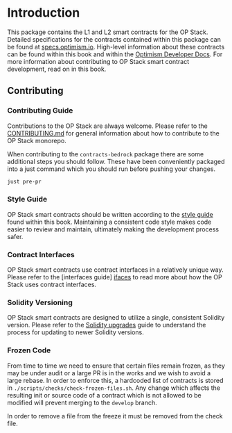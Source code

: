 # Introduction

This package contains the L1 and L2 smart contracts for the OP Stack. Detailed specifications for the contracts
contained within this package can be found at [specs.optimism.io][specs]. High-level information about these contracts
can be found within this book and within the [Optimism Developer Docs][docs]. For more information about contributing
to OP Stack smart contract development, read on in this book.

[specs]: https://specs.optimism.io
[docs]: https://docs.optimism.io

## Contributing

### Contributing Guide

Contributions to the OP Stack are always welcome. Please refer to the [CONTRIBUTING.md][contrib] for general information
about how to contribute to the OP Stack monorepo.

[contrib]: https://github.com/ethereum-optimism/optimism/blob/develop/CONTRIBUTING.md

When contributing to the `contracts-bedrock` package there are some additional steps you should follow. These have been
conveniently packaged into a just command which you should run before pushing your changes.

```bash
just pre-pr
```

### Style Guide

OP Stack smart contracts should be written according to the [style guide][style-guide] found within this book.
Maintaining a consistent code style makes code easier to review and maintain, ultimately making the development process
safer.

[style-guide]: ./contributing/style-guide.md

### Contract Interfaces

OP Stack smart contracts use contract interfaces in a relatively unique way. Please refer to the [interfaces guide]
[ifaces] to read more about how the OP Stack uses contract interfaces.

[ifaces]: ./contributing/interfaces.md

### Solidity Versioning

OP Stack smart contracts are designed to utilize a single, consistent Solidity version. Please refer to
the [Solidity upgrades][solidity-upgrades] guide to understand the process for updating to newer Solidity versions.

[solidity-upgrades]: ./policies/solidity-upgrades.md

### Frozen Code

From time to time we need to ensure that certain files remain frozen, as they may be under audit or a large PR is in the
works and we wish to avoid a large rebase. In order to enforce this, a hardcoded list of contracts is stored in
`./scripts/checks/check-frozen-files.sh`. Any change which affects the resulting init or source code of a contract which
is not allowed to be modified will prevent merging to the `develop` branch.

In order to remove a file from the freeze it must be removed from the check file.